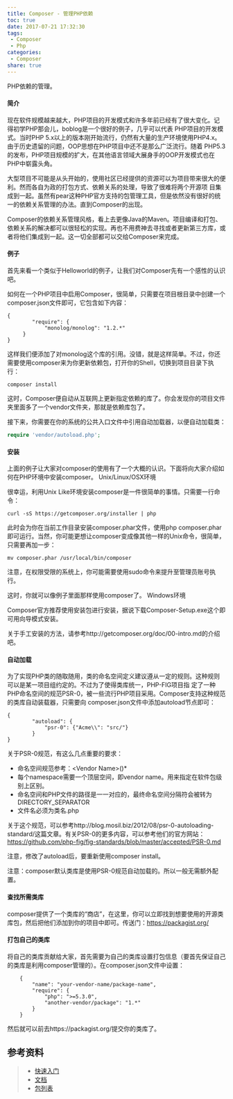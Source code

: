 ```yaml
---
title: Composer - 管理PHP依赖
toc: true
date: 2017-07-21 17:32:30
tags:
 - Composer
 - Php
categories:
 - Composer
share: true
---
```


PHP依赖的管理。<!-- more -->

#### 简介

现在软件规模越来越大，PHP项目的开发模式和许多年前已经有了很大变化。记得初学PHP那会儿，boblog是一个很好的例子，几乎可以代表 PHP项目的开发模式。当时PHP 5.x以上的版本刚开始流行，仍然有大量的生产环境使用PHP4.x。由于历史遗留的问题，OOP思想在PHP项目中还不是那么广泛流行。随着 PHP5.3的发布，PHP项目规模的扩大，在其他语言领域大展身手的OOP开发模式也在PHP中崭露头角。
<!-- more -->
大型项目不可能是从头开始的，使用社区已经提供的资源可以为项目带来很大的便利。然而各自为政的打包方式、依赖关系的处理，导致了很难将两个开源项 目集成到一起。虽然有pear这种PHP官方支持的包管理工具，但是依然没有很好的统一的依赖关系管理的办法。直到Composer的出现。

Composer的依赖关系管理风格，看上去更像Java的Maven。项目编译和打包、依赖关系的解决都可以很轻松的实现。再也不用费神去寻找或者更新第三方库，或者将他们集成到一起。这一切全部都可以交给Composer来完成。

 
#### 例子

首先来看一个类似于Helloworld的例子，让我们对Composer先有一个感性的认识吧。

如何在一个PHP项目中启用Composer，很简单，只需要在项目根目录中创建一个composer.json文件即可，它包含如下内容：
```
{
        "require": {
	        "monolog/monolog": "1.2.*"
	 }
}
```
这样我们便添加了对monolog这个库的引用。没错，就是这样简单。不过，你还需要使用composer来为你更新依赖包，打开你的Shell，切换到项目目录下执行：
```
composer install
```
这时，Composer便自动从互联网上更新指定依赖的库了。你会发现你的项目文件夹里面多了一个vendor文件夹，那就是依赖库包了。

接下来，你需要在你的系统的公共入口文件中引用自动加载器，以便自动加载类：
``` php
require 'vendor/autoload.php';
```

#### 安装

上面的例子让大家对composer的使用有了一个大概的认识。下面将向大家介绍如何在PHP环境中安装composer。
Unix/Linux/OSX环境

很幸运，利用Unix Like环境安装composer是一件很简单的事情。只需要一行命令：
```
curl -sS https://getcomposer.org/installer | php
```
此时会为你在当前工作目录安装composer.phar文件，使用php composer.phar即可运行。当然，你可能更想让composer变成像其他一样的Unix命令，很简单，只需要再加一步：
```
mv composer.phar /usr/local/bin/composer
```
注意，在权限受限的系统上，你可能需要使用sudo命令来提升至管理员账号执行。

这时，你就可以像例子里面那样使用composer了。
Windows环境

Composer官方推荐使用安装包进行安装，据说下载Composer-Setup.exe这个即可用向导模式安装。

关于手工安装的方法，请参考http://getcomposer.org/doc/00-intro.md的介绍吧。

#### 自动加载

为了实现PHP类的随取随用，类的命名空间定义建议遵从一定的规则。这种规则可以是某一项目组约定的。不过为了使得类库统一，PHP-FIG项目指 定了一种PHP命名空间的规范PSR-0，被一些流行PHP项目采用。Composer支持这种规范的类库自动装载器，只需要向 composer.json文件中添加autoload节点即可：
```
{
	    "autoload": {
	        "psr-0": {"Acme\\": "src/"}
	    }
}
```
关于PSR-0规范，有这么几点重要的要求：

- 命名空间规范参考：\<Vendor Name>\(<Namespace>\)*<Class Name>
- 每个namespace需要一个顶层空间，即vendor name。用来指定在软件包级别上区别。
- 命名空间和PHP文件的路径是一一对应的，最终命名空间分隔符会被转为DIRECTORY_SEPARATOR
- 文件名必须为类名.php

关于这个规范，可以参考http://blog.mosil.biz/2012/08/psr-0-autoloading-standard/这篇文章。有关PSR-0的更多内容，可以参考他们的官方网站：https://github.com/php-fig/fig-standards/blob/master/accepted/PSR-0.md

注意，修改了autoload后，要重新使用composer install。

注意：composer默认类库是使用PSR-0规范自动加载的。所以一般无需额外配置。

#### 查找所需类库

composer提供了一个类库的“商店”，在这里，你可以立即找到想要使用的开源类库包，然后把他们添加到你的项目中即可。传送门：https://packagist.org/

#### 打包自己的类库

将自己的类库贡献给大家，首先需要为自己的类库设置打包信息（要首先保证自己的类库是利用composer管理的）。在composer.json文件中设置：
```
	{
	    "name": "your-vendor-name/package-name",
	    "require": {
	        "php": ">=5.3.0",
	        "another-vendor/package": "1.*"
	    }
	}
```
然后就可以前去https://packagist.org/提交你的类库了。


## 参考资料
> - [快速入门](http://getcomposer.org/doc/00-intro.md)
> - [文档](http://getcomposer.org/doc/)
> - [包列表](https://packagist.org/)
